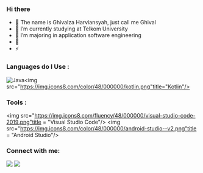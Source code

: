 ### Hi there
  
  
- 🔭 The name is Ghivalza Harviansyah, just call me Ghival
- 🌱 I’m currently studying at Telkom University
- 👯 I’m majoring in application software engineering
- 🥅 
- ⚡ 
### Languages do I Use : 
<img src="https://img.icons8.com/color/48/000000/java-coffee-cup-logo--v2.png" title ="Java"/><img src="https://img.icons8.com/color/48/000000/kotlin.png"title="Kotlin"/>
<br />

### Tools :
<img src="https://img.icons8.com/fluency/48/000000/visual-studio-code-2019.png"title = "Visual Studio Code"/> 
<img src="https://img.icons8.com/color/48/000000/android-studio--v2.png"title = "Android Studio"/>
<br />

### Connect with me:
[<img src="https://img.icons8.com/cute-clipart/48/000000/linkedin.png"/>](https://www.linkedin.com/in/ghivalza-harviansyah)
[<img src="https://img.icons8.com/cute-clipart/48/000000/instagram-new.png"/>](https://www.instagram.com/ghivalhrvnsyah/)

